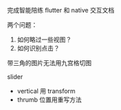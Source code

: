 完成智能陪练 flutter 和 native 交互文档

两个问题：
1. 如何略过一些视图？
2. 如何识别点击？

带三角的图片无法用九宫格切图

slider
- vertical 用 transform
- thrumb 位置用重写方法